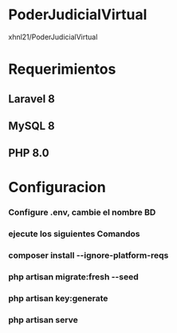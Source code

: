 # PoderJudicialVirtual
  xhnl21/PoderJudicialVirtual
# Requerimientos  
## Laravel 8 
## MySQL 8
## PHP 8.0

# Configuracion
### Configure .env, cambie el nombre BD
### ejecute los siguientes Comandos
### composer install --ignore-platform-reqs
### php artisan migrate:fresh --seed
### php artisan key:generate
### php artisan serve